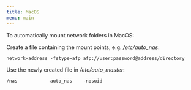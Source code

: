 ```yaml
---
title: MacOS
menu: main
---
```


To automatically mount network folders in MacOS:

Create a file containing the mount points, e.g. */etc/auto_nas*:
```
network-address -fstype=afp afp://user:password@address/directory
```
Use the newly created file in */etc/auto_master*:
```
/nas			auto_nas	-nosuid
```
